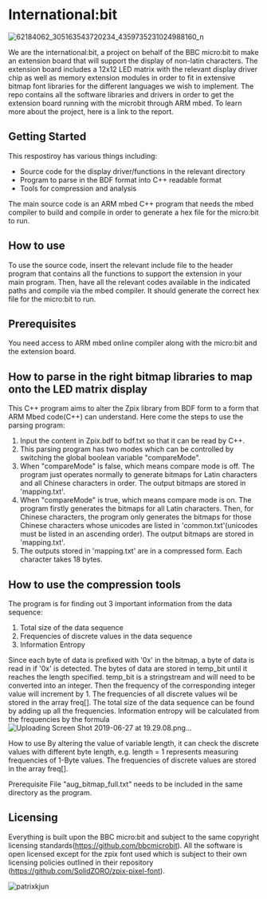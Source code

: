 # International:bit
![62184062_305163543720234_4359735231024988160_n](https://user-images.githubusercontent.com/33202105/60281321-a8a3d300-98fc-11e9-84c8-6a7891ec31eb.jpg)


We are the international:bit, a project on behalf of the BBC micro:bit to make an extension board that will support the display of non-latin characters. The extension board includes a 12x12 LED matrix with the relevant display driver chip as well as memory extension modules in order to fit in extensive bitmap font libraries for the different languages we wish to implement. The repo contains all the software libraries and drivers in order to get the extension board running with the microbit through ARM mbed. To learn more about the project, here is a link to the report.

## Getting Started

This respostiroy has various things including:
 - Source code for the display driver/functions in the relevant directory
 - Program to parse in the BDF format into C++ readable format
 - Tools for compression and analysis
 
The main source code is an ARM mbed C++ program that needs the mbed compiler to build and compile in order to generate a hex file for the micro:bit to run.

## How to use 
To use the source code, insert the relevant include file to the header program that contains all the functions to support the extension in your main program. Then, have all the relevant codes available in the indicated paths and compile via the mbed compiler. It should generate the correct hex file for the micro:bit to run.

## Prerequisites
You need access to ARM mbed online compiler along with the micro:bit and the extension board.

## How to parse in the right bitmap libraries to map onto the LED matrix display
This C++ program aims to alter the Zpix library from BDF form to a form that ARM Mbed code(C++) can understand.
Here come the steps to use the parsing program:

1. Input the content in Zpix.bdf to bdf.txt so that it can be read by C++.
2. This parsing program has two modes which can be controlled by switching the global boolean variable "compareMode".
3. When "compareMode" is false, which means compare mode is off. The program just operates normally to generate bitmaps for Latin characters and all Chinese characters in order. The output bitmaps are stored in 'mapping.txt'.
4. When "compareMode" is true, which means compare mode is on. The program firstly generates the bitmaps for all Latin characters. Then, for Chinese characters, the program only generates the bitmaps for those Chinese characters whose unicodes are listed in 'common.txt'(unicodes must be listed in an ascending order). The output bitmaps are stored in 'mapping.txt'.
5. The outputs stored in 'mapping.txt' are in a compressed form. Each character takes 18 bytes.


## How to use the compression tools
The program is for finding out 3 important information from the data sequence:
1. Total size of the data sequence
2. Frequencies of discrete values in the data sequence
3. Information Entropy

Since each byte of data is prefixed with '0x' in the bitmap, a byte of data is read in if '0x' is detected. 
The bytes of data are stored in temp_bit until it reaches the length specified.
temp_bit is a stringstream and will need to be converted into an integer.
Then the frequency of the corresponding integer value will increment by 1.
The frequencies of all discrete values wil be stored in the array freq[].
The total size of the data sequence can be found by adding up all the frequencies.
Information entropy will be calculated from the frequencies by the formula ![Uploading Screen Shot 2019-06-27 at 19.29.08.png…]()


How to use
By altering the value of variable length, it can check the discrete values with different byte length, e.g. length = 1 represents measuring frequencies of 1-Byte values.
The frequencies of discrete values are stored in the array freq[].

Prerequisite
File "aug_bitmap_full.txt" needs to be included in the same directory as the program.


## Licensing
Everything is built upon the BBC micro:bit and subject to the same copyright licensing standards(https://github.com/bbcmicrobit). All the software is open licensed except for the zpix font used which is subject to their own licensing policies outlined in their repository (https://github.com/SolidZORO/zpix-pixel-font).

![patrixkjun](https://user-images.githubusercontent.com/33202105/60281225-73978080-98fc-11e9-9789-9e029f930563.jpg)


